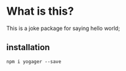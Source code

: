 # What is this?

This is a joke package for saying hello world;

## installation

```
npm i yogager --save
```